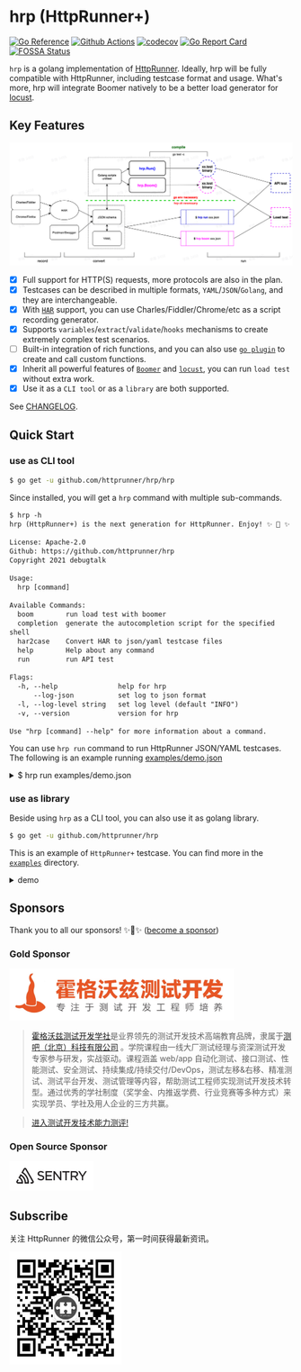 # hrp (HttpRunner+)

[![Go Reference](https://pkg.go.dev/badge/github.com/httprunner/hrp.svg)](https://pkg.go.dev/github.com/httprunner/hrp)
[![Github Actions](https://github.com/httprunner/hrp/actions/workflows/unittest.yml/badge.svg)](https://github.com/httprunner/hrp/actions)
[![codecov](https://codecov.io/gh/httprunner/hrp/branch/main/graph/badge.svg?token=HPCQWCD7KO)](https://codecov.io/gh/httprunner/hrp)
[![Go Report Card](https://goreportcard.com/badge/github.com/httprunner/hrp)](https://goreportcard.com/report/github.com/httprunner/hrp)
[![FOSSA Status](https://app.fossa.com/api/projects/custom%2B27856%2Fgithub.com%2Fhttprunner%2Fhrp.svg?type=shield)](https://app.fossa.com/reports/c2742455-c8ab-4b13-8fd7-4a35ba0b2840)

`hrp` is a golang implementation of [HttpRunner]. Ideally, hrp will be fully compatible with HttpRunner, including testcase format and usage. What's more, hrp will integrate Boomer natively to be a better load generator for [locust].

## Key Features

![flow chart](docs/assets/flow.jpg)

- [x] Full support for HTTP(S) requests, more protocols are also in the plan.
- [x] Testcases can be described in multiple formats, `YAML`/`JSON`/`Golang`, and they are interchangeable.
- [x] With [`HAR`][HAR] support, you can use Charles/Fiddler/Chrome/etc as a script recording generator.
- [x] Supports `variables`/`extract`/`validate`/`hooks` mechanisms to create extremely complex test scenarios.
- [ ] Built-in integration of rich functions, and you can also use [`go plugin`][plugin] to create and call custom functions.
- [x] Inherit all powerful features of [`Boomer`][Boomer] and [`locust`][locust], you can run `load test` without extra work.
- [x] Use it as a `CLI tool` or as a `library` are both supported.

See [CHANGELOG].

## Quick Start

### use as CLI tool

```bash
$ go get -u github.com/httprunner/hrp/hrp
```

Since installed, you will get a `hrp` command with multiple sub-commands.

```text
$ hrp -h
hrp (HttpRunner+) is the next generation for HttpRunner. Enjoy! ✨ 🚀 ✨

License: Apache-2.0
Github: https://github.com/httprunner/hrp
Copyright 2021 debugtalk

Usage:
  hrp [command]

Available Commands:
  boom        run load test with boomer
  completion  generate the autocompletion script for the specified shell
  har2case    Convert HAR to json/yaml testcase files
  help        Help about any command
  run         run API test

Flags:
  -h, --help               help for hrp
      --log-json           set log to json format
  -l, --log-level string   set log level (default "INFO")
  -v, --version            version for hrp

Use "hrp [command] --help" for more information about a command.
```

You can use `hrp run` command to run HttpRunner JSON/YAML testcases. The following is an example running [examples/demo.json][demo.json]

<details>
<summary>$ hrp run examples/demo.json</summary>

```text
8:04PM INF Set log to pretty console
8:04PM INF Set log level to INFO
8:04PM INF [init] SetDebug debug=true
8:04PM INF load json testcase path=/Users/debugtalk/MyProjects/HttpRunner-dev/hrp/examples/demo.json
8:04PM INF call function success arguments=[5] funcName=gen_random_string output=B64R8
8:04PM INF call function success arguments=[12.3,3.45] funcName=max output=12.3
8:04PM INF run testcase start testcase="demo with complex mechanisms"
8:04PM INF call function success arguments=[12.3,34.5] funcName=max output=34.5
8:04PM INF run step start step="get with params"
-------------------- request --------------------
GET /get?foo1=B64R8&foo2=34.5 HTTP/1.1
Host: postman-echo.com
User-Agent: HttpRunnerPlus


==================== response ===================
HTTP/1.1 200 OK
Content-Length: 304
Connection: keep-alive
Content-Type: application/json; charset=utf-8
Date: Thu, 11 Nov 2021 12:04:32 GMT
Etag: W/"130-LUQ0LVU7KVSZha0O3nQxqPlr5dw"
Set-Cookie: sails.sid=s%3Ag6vZXrHHzs-B7Q1bFrYQq83dUje_EkSu.06vsqbkZvIOJ6mb1It7c6i354e%2B0t91K4cG14YFjSX0; Path=/; HttpOnly
Vary: Accept-Encoding

{"args":{"foo1":"B64R8","foo2":"34.5"},"headers":{"x-forwarded-proto":"https","x-forwarded-port":"443","host":"postman-echo.com","x-amzn-trace-id":"Root=1-618d06d0-7516144f65e561a8238adab5","user-agent":"HttpRunnerPlus","accept-encoding":"gzip"},"url":"https://postman-echo.com/get?foo1=B64R8&foo2=34.5"}
--------------------------------------------------
8:04PM INF extract value from=body.args.foo1 value=B64R8
8:04PM INF set variable value=B64R8 variable=varFoo1
8:04PM INF validate status_code assertMethod=equals checkValue=200 expectValue=200 result=true
8:04PM INF validate headers."Content-Type" assertMethod=startswith checkValue="application/json; charset=utf-8" expectValue=application/json result=true
8:04PM INF validate body.args.foo1 assertMethod=length_equals checkValue=B64R8 expectValue=5 result=true
8:04PM INF validate $varFoo1 assertMethod=length_equals checkValue=B64R8 expectValue=5 result=true
8:04PM INF validate body.args.foo2 assertMethod=equals checkValue=34.5 expectValue=34.5 result=true
8:04PM INF run step end exportVars={"varFoo1":"B64R8"} step="get with params" success=true
8:04PM INF run step start step="post json data"
8:04PM INF call function success arguments=[12.3,3.45] funcName=max output=12.3
-------------------- request --------------------
POST /post HTTP/1.1
Host: postman-echo.com
Content-Type: application/json; charset=UTF-8

{"foo1":"B64R8","foo2":12.3}
==================== response ===================
HTTP/1.1 200 OK
Content-Length: 424
Connection: keep-alive
Content-Type: application/json; charset=utf-8
Date: Thu, 11 Nov 2021 12:04:32 GMT
Etag: W/"1a8-1umvYElau4WkHR7VON+jKXozT2c"
Set-Cookie: sails.sid=s%3AeNnS5IE6TBePzx95OfuwyIweJy5aExb0.7MH6Vb42vbZ6OhNT2nhQGcAmHgqcFmtM8X03Qsoxa1k; Path=/; HttpOnly
Vary: Accept-Encoding

{"args":{},"data":{"foo1":"B64R8","foo2":12.3},"files":{},"form":{},"headers":{"x-forwarded-proto":"https","x-forwarded-port":"443","host":"postman-echo.com","x-amzn-trace-id":"Root=1-618d06d0-360475ad34903a97191978d7","content-length":"28","user-agent":"Go-http-client/1.1","content-type":"application/json; charset=UTF-8","accept-encoding":"gzip"},"json":{"foo1":"B64R8","foo2":12.3},"url":"https://postman-echo.com/post"}
--------------------------------------------------
8:04PM INF validate status_code assertMethod=equals checkValue=200 expectValue=200 result=true
8:04PM INF validate body.json.foo1 assertMethod=length_equals checkValue=B64R8 expectValue=5 result=true
8:04PM INF validate body.json.foo2 assertMethod=equals checkValue=12.3 expectValue=12.3 result=true
8:04PM INF run step end exportVars=null step="post json data" success=true
8:04PM INF run step start step="post form data"
8:04PM INF call function success arguments=[12.3,3.45] funcName=max output=12.3
-------------------- request --------------------
POST /post HTTP/1.1
Host: postman-echo.com
Content-Type: application/x-www-form-urlencoded; charset=UTF-8

foo1=B64R8&foo2=12.3
==================== response ===================
HTTP/1.1 200 OK
Content-Length: 445
Connection: keep-alive
Content-Type: application/json; charset=utf-8
Date: Thu, 11 Nov 2021 12:04:32 GMT
Etag: W/"1bd-g/z+op+J2/U1DlrEv2g2VhZ0on4"
Set-Cookie: sails.sid=s%3ALfq9XEgKVT4dKQ8PnxUJ9-WSq4wI96Po.2P90TP9V2Pje3GNJ1hJmLcRRgcQy%2FDwBPF63Xdvdq4o; Path=/; HttpOnly
Vary: Accept-Encoding

{"args":{},"data":"","files":{},"form":{"foo1":"B64R8","foo2":"12.3"},"headers":{"x-forwarded-proto":"https","x-forwarded-port":"443","host":"postman-echo.com","x-amzn-trace-id":"Root=1-618d06d0-56d250242bf05b7144edf2cb","content-length":"20","user-agent":"Go-http-client/1.1","content-type":"application/x-www-form-urlencoded; charset=UTF-8","accept-encoding":"gzip"},"json":{"foo1":"B64R8","foo2":"12.3"},"url":"https://postman-echo.com/post"}
--------------------------------------------------
8:04PM INF validate status_code assertMethod=equals checkValue=200 expectValue=200 result=true
8:04PM INF validate body.form.foo1 assertMethod=length_equals checkValue=B64R8 expectValue=5 result=true
8:04PM INF validate body.form.foo2 assertMethod=equals checkValue=12.3 expectValue=12.3 result=true
8:04PM INF run step end exportVars=null step="post form data" success=true
8:04PM INF run testcase end testcase="demo with complex mechanisms"
```
</details>

### use as library

Beside using `hrp` as a CLI tool, you can also use it as golang library.

```bash
$ go get -u github.com/httprunner/hrp
```

This is an example of `HttpRunner+` testcase. You can find more in the [`examples`][examples] directory.


<details>
<summary>demo</summary>

```go
import (
    "testing"

    "github.com/httprunner/hrp"
)

func TestCaseDemo(t *testing.T) {
    demoTestCase := &hrp.TestCase{
        Config: hrp.TConfig{
            Name:    "demo with complex mechanisms",
            BaseURL: "https://postman-echo.com",
            Variables: map[string]interface{}{ // global level variables
                "n":       5,
                "a":       12.3,
                "b":       3.45,
                "varFoo1": "${gen_random_string($n)}",
                "varFoo2": "${max($a, $b)}", // 12.3; eval with built-in function
            },
        },
        TestSteps: []hrp.IStep{
            hrp.Step("get with params").
                WithVariables(map[string]interface{}{ // step level variables
                    "n":       3,                // inherit config level variables if not set in step level, a/varFoo1
                    "b":       34.5,             // override config level variable if existed, n/b/varFoo2
                    "varFoo2": "${max($a, $b)}", // 34.5; override variable b and eval again
                }).
                GET("/get").
                WithParams(map[string]interface{}{"foo1": "$varFoo1", "foo2": "$varFoo2"}). // request with params
                WithHeaders(map[string]string{"User-Agent": "HttpRunnerPlus"}).             // request with headers
                Extract().
                WithJmesPath("body.args.foo1", "varFoo1"). // extract variable with jmespath
                Validate().
                AssertEqual("status_code", 200, "check response status code").        // validate response status code
                AssertStartsWith("headers.\"Content-Type\"", "application/json", ""). // validate response header
                AssertLengthEqual("body.args.foo1", 5, "check args foo1").            // validate response body with jmespath
                AssertLengthEqual("$varFoo1", 5, "check args foo1").                  // assert with extracted variable from current step
                AssertEqual("body.args.foo2", "34.5", "check args foo2"),             // notice: request params value will be converted to string
            hrp.Step("post json data").
                POST("/post").
                WithBody(map[string]interface{}{
                    "foo1": "$varFoo1",       // reference former extracted variable
                    "foo2": "${max($a, $b)}", // 12.3; step level variables are independent, variable b is 3.45 here
                }).
                Validate().
                AssertEqual("status_code", 200, "check status code").
                AssertLengthEqual("body.json.foo1", 5, "check args foo1").
                AssertEqual("body.json.foo2", 12.3, "check args foo2"),
            hrp.Step("post form data").
                POST("/post").
                WithHeaders(map[string]string{"Content-Type": "application/x-www-form-urlencoded; charset=UTF-8"}).
                WithBody(map[string]interface{}{
                    "foo1": "$varFoo1",       // reference former extracted variable
                    "foo2": "${max($a, $b)}", // 12.3; step level variables are independent, variable b is 3.45 here
                }).
                Validate().
                AssertEqual("status_code", 200, "check status code").
                AssertLengthEqual("body.form.foo1", 5, "check args foo1").
                AssertEqual("body.form.foo2", "12.3", "check args foo2"), // form data will be converted to string
        },
    }

    err := hrp.NewRunner(nil).Run(demoTestCase) // hrp.Run(demoTestCase)
    if err != nil {
        t.Fatalf("run testcase error: %v", err)
    }
}
```
</details>

## Sponsors

Thank you to all our sponsors! ✨🍰✨ ([become a sponsor](sponsors.md))

### Gold Sponsor

[<img src="docs/assets/hogwarts.jpeg" alt="霍格沃兹测试开发学社" width="400">](https://ceshiren.com/)

> [霍格沃兹测试开发学社](http://qrcode.testing-studio.com/f?from=httprunner&url=https://ceshiren.com)是业界领先的测试开发技术高端教育品牌，隶属于[测吧（北京）科技有限公司](http://qrcode.testing-studio.com/f?from=httprunner&url=https://www.testing-studio.com) 。学院课程由一线大厂测试经理与资深测试开发专家参与研发，实战驱动。课程涵盖 web/app 自动化测试、接口测试、性能测试、安全测试、持续集成/持续交付/DevOps，测试左移&右移、精准测试、测试平台开发、测试管理等内容，帮助测试工程师实现测试开发技术转型。通过优秀的学社制度（奖学金、内推返学费、行业竞赛等多种方式）来实现学员、学社及用人企业的三方共赢。

> [进入测试开发技术能力测评!](http://qrcode.testing-studio.com/f?from=httprunner&url=https://ceshiren.com/t/topic/14940)

### Open Source Sponsor

[<img src="docs/assets/sentry-logo-black.svg" alt="Sentry" width="150">](https://sentry.io/_/open-source/)

## Subscribe

关注 HttpRunner 的微信公众号，第一时间获得最新资讯。

<img src="docs/assets/qrcode.jpg" alt="HttpRunner" width="200">

[HttpRunner]: https://github.com/httprunner/httprunner
[Boomer]: https://github.com/myzhan/boomer
[locust]: https://github.com/locustio/locust
[jmespath]: https://jmespath.org/
[allure]: https://docs.qameta.io/allure/
[HAR]: http://httparchive.org/
[plugin]: https://pkg.go.dev/plugin
[demo.json]: https://github.com/httprunner/hrp/blob/main/examples/demo.json
[examples]: https://github.com/httprunner/hrp/blob/main/examples/
[CHANGELOG]: docs/CHANGELOG.md